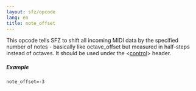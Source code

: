 ```yaml
---
layout: sfz/opcode
lang: en
title: note_offset
---
```

This opcode tells SFZ to shift all incoming MIDI data by the specified number of
notes - basically like octave_offset but measured in half-steps instead of octaves.
It should be used under the <[control](/headers/control)> header.

##### Example

```
note_offset=-3
```

